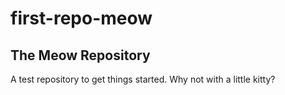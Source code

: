 # first-repo-meow
## The Meow Repository

A test repository to get things started. Why not with a little kitty?
